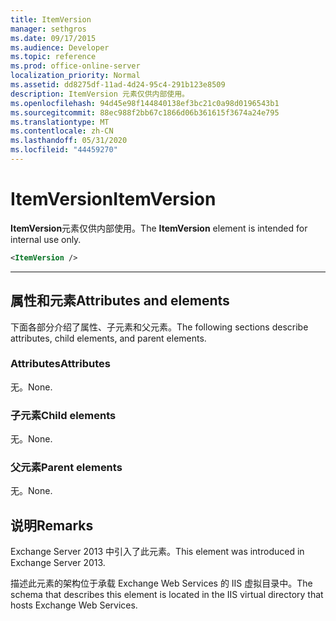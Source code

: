 ```yaml
---
title: ItemVersion
manager: sethgros
ms.date: 09/17/2015
ms.audience: Developer
ms.topic: reference
ms.prod: office-online-server
localization_priority: Normal
ms.assetid: dd8275df-11ad-4d24-95c4-291b123e8509
description: ItemVersion 元素仅供内部使用。
ms.openlocfilehash: 94d45e98f144840138ef3bc21c0a98d0196543b1
ms.sourcegitcommit: 88ec988f2bb67c1866d06b361615f3674a24e795
ms.translationtype: MT
ms.contentlocale: zh-CN
ms.lasthandoff: 05/31/2020
ms.locfileid: "44459270"
---
```

# <a name="itemversion"></a><span data-ttu-id="a44bd-103">ItemVersion</span><span class="sxs-lookup"><span data-stu-id="a44bd-103">ItemVersion</span></span>

<span data-ttu-id="a44bd-104">**ItemVersion**元素仅供内部使用。</span><span class="sxs-lookup"><span data-stu-id="a44bd-104">The **ItemVersion** element is intended for internal use only.</span></span> 
  
```XML
<ItemVersion />
```

 ****
## <a name="attributes-and-elements"></a><span data-ttu-id="a44bd-105">属性和元素</span><span class="sxs-lookup"><span data-stu-id="a44bd-105">Attributes and elements</span></span>

<span data-ttu-id="a44bd-106">下面各部分介绍了属性、子元素和父元素。</span><span class="sxs-lookup"><span data-stu-id="a44bd-106">The following sections describe attributes, child elements, and parent elements.</span></span>
  
### <a name="attributes"></a><span data-ttu-id="a44bd-107">Attributes</span><span class="sxs-lookup"><span data-stu-id="a44bd-107">Attributes</span></span>

<span data-ttu-id="a44bd-108">无。</span><span class="sxs-lookup"><span data-stu-id="a44bd-108">None.</span></span>
  
### <a name="child-elements"></a><span data-ttu-id="a44bd-109">子元素</span><span class="sxs-lookup"><span data-stu-id="a44bd-109">Child elements</span></span>

<span data-ttu-id="a44bd-110">无。</span><span class="sxs-lookup"><span data-stu-id="a44bd-110">None.</span></span>
  
### <a name="parent-elements"></a><span data-ttu-id="a44bd-111">父元素</span><span class="sxs-lookup"><span data-stu-id="a44bd-111">Parent elements</span></span>

<span data-ttu-id="a44bd-112">无。</span><span class="sxs-lookup"><span data-stu-id="a44bd-112">None.</span></span>
  
## <a name="remarks"></a><span data-ttu-id="a44bd-113">说明</span><span class="sxs-lookup"><span data-stu-id="a44bd-113">Remarks</span></span>

<span data-ttu-id="a44bd-114">Exchange Server 2013 中引入了此元素。</span><span class="sxs-lookup"><span data-stu-id="a44bd-114">This element was introduced in Exchange Server 2013.</span></span>
  
<span data-ttu-id="a44bd-115">描述此元素的架构位于承载 Exchange Web Services 的 IIS 虚拟目录中。</span><span class="sxs-lookup"><span data-stu-id="a44bd-115">The schema that describes this element is located in the IIS virtual directory that hosts Exchange Web Services.</span></span>
  

